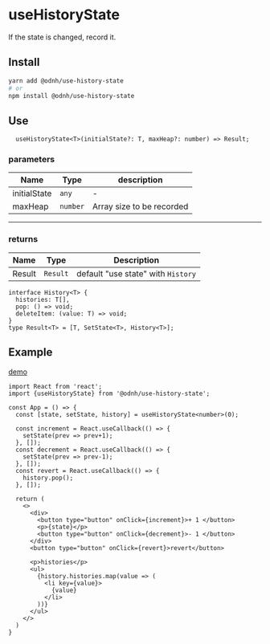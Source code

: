 # useHistoryState

If the state is changed, record it.

## Install 
```bash
yarn add @odnh/use-history-state
# or 
npm install @odnh/use-history-state
```

## Use
```tsx
  useHistoryState<T>(initialState?: T, maxHeap?: number) => Result;
```

### parameters 
|Name|Type|description|
|-----|-------|--------------|
|initialState|`any`|-|
|maxHeap|`number`|Array size to be recorded|

---
### returns
|Name|Type|Description|
|-----|-------|--------------|
|Result|`Result`|default "use state" with `History`|


```tsx
interface History<T> {
  histories: T[],
  pop: () => void;
  deleteItem: (value: T) => void;
}
type Result<T> = [T, SetState<T>, History<T>];
```


## Example

[demo](https://codesandbox.io/s/usehistorystate-crsz1?file=/src/App.tsx)

```tsx
import React from 'react';
import {useHistoryState} from '@odnh/use-history-state';

const App = () => {
  const [state, setState, history] = useHistoryState<number>(0);
  
  const increment = React.useCallback(() => {
    setState(prev => prev+1);
  }, []);
  const decrement = React.useCallback(() => {
    setState(prev => prev-1);
  }, []);
  const revert = React.useCallback(() => {
    history.pop();
  }, []);

  return (
    <>
      <div>
        <button type="button" onClick={increment}>+ 1 </button>
        <p>{state}</p>
        <button type="button" onClick={decrement}>- 1 </button>
      </div>
      <button type="button" onClick={revert}>revert</button>
      
      <p>histories</p>
      <ul>
        {history.histories.map(value => (
          <li key={value}>
            {value}
          </li>
        ))}
      </ul>
    </>
  )
}
```
